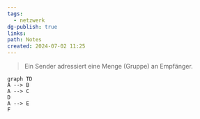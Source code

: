 ```yaml
---
tags:
  - netzwerk
dg-publish: true
links: 
path: Notes
created: 2024-07-02 11:25
---
```

> Ein Sender adressiert eine Menge (Gruppe)
> an Empfänger.

```mermaid
graph TD
A --> B
A --> C
D
A --> E
F
```
